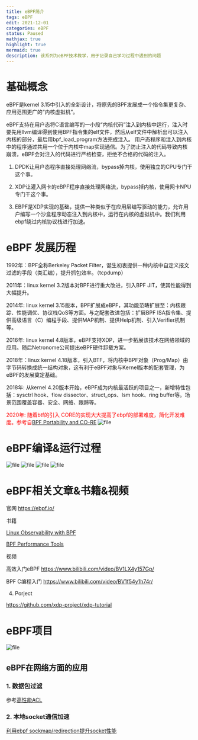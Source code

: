 ```yaml
---
title: eBPF简介
tags: eBPF
edit: 2021-12-01
categories: eBPF
status: Paused
mathjax: true
highlight: true
mermaid: true
description: 该系列为eBPF技术教学，用于记录自己学习过程中遇到的问题
---
```

# 基础概念
eBPF是kernel 3.15中引入的全新设计，将原先的BPF发展成一个指令集更复杂、应用范围更广的“内核虚拟机”。

eBPF支持在用户态将C语言编写的一小段“内核代码”注入到内核中运行，注入时要先用llvm编译得到使用BPF指令集的elf文件，然后从elf文件中解析出可以注入内核的部分，最后用bpf_load_program方法完成注入。 用户态程序和注入到内核中的程序通过共用一个位于内核中map实现通信。为了防止注入的代码导致内核崩溃，eBPF会对注入的代码进行严格检查，拒绝不合格的代码的注入。

1. DPDK让用户态程序直接处理网络流，bypass掉内核，使用独立的CPU专门干这个事。

2. XDP让灌入网卡的eBPF程序直接处理网络流，bypass掉内核，使用网卡NPU专门干这个事。

3. EBPF是XDP实现的基础，提供一种类似于在应用层编写驱动的能力，允许用户编写一个沙盒程序动态注入到内核中，运行在内核的虚拟机中。我们利用ebpf绕过内核协议栈进行加速。

# eBPF 发展历程
1992年：BPF全称Berkeley Packet Filter，诞生初衷提供一种内核中自定义报文过滤的手段（类汇编），提升抓包效率。（tcpdump）

2011年：linux kernel 3.2版本对BPF进行重大改进，引入BPF JIT，使其性能得到大幅提升。

2014年:  linux kernel 3.15版本，BPF扩展成eBPF，其功能范畴扩展至：内核跟踪、性能调优、协议栈QoS等方面。与之配套改进包括：扩展BPF ISA指令集、提供高级语言（C）编程手段、提供MAP机制、提供Help机制、引入Verifier机制等。

2016年:  linux kernel 4.8版本，eBPF支持XDP，进一步拓展该技术在网络领域的应用。随后Netronome公司提出eBPF硬件卸载方案。

2018年：linux kernel 4.18版本，引入BTF，将内核中BPF对象（Prog/Map）由字节码转换成统一结构对象，这有利于eBPF对象与Kernel版本的配套管理，为eBPF的发展奠定基础。

2018年:  从kernel 4.20版本开始，eBPF成为内核最活跃的项目之一，新增特性包括：sysctrl hook、flow dissector、struct_ops、lsm hook、ring buffer等。场景范围覆盖容器、安全、网络、跟踪等。

<font color=red>2020年:  随着btf的引入 CORE的实现大大提高了ebpf的部署难度，简化开发难度。参考自[BPF Portability and CO-RE](https://facebookmicrosites.github.io/bpf/blog/2020/02/19/bpf-portability-and-co-re.html)</font>
![file](http://image.openwrite.cn/28659_4908B3C2DD4E454A95590F95A0F2E96E)

# eBPF编译&运行过程
![file](http://image.openwrite.cn/28659_D0B11176183E43069A1B4B2C5A815C0B)
![file](http://image.openwrite.cn/28659_2EA5732385A64518A4DC34644504D1EA)
![file](http://image.openwrite.cn/28659_189FB4C592694613805C53CE8C674BC9)
![file](http://image.openwrite.cn/28659_4E93B073D6DB4D15886F79B6C5DD5C4C)
# eBPF相关文章&书籍&视频
官网 https://ebpf.io/

书籍 

[Linux Observability with BPF](https://www.amazon.com/Linux-Observability-BPF-Programming-Performance/dp/1492050202)

[BPF Performance Tools](http://www.brendangregg.com/bpf-performance-tools-book.html)

视频 

高效入门eBPF https://www.bilibili.com/video/BV1LX4y157Gp/

BPF C编程入门 https://www.bilibili.com/video/BV1f54y1h74r/

 4. Porject

 https://github.com/xdp-project/xdp-tutorial

# eBPF项目
![file](http://image.openwrite.cn/28659_5D1799CC855D45ACBFE26911A020FD6D)
## eBPF在网络方面的应用
### 1. 数据包过滤
参考[高性能ACL](https://blog.csdn.net/ByteDanceTech/article/details/106632252)

### 2. 本地socket通信加速
[利用ebpf sockmap/redirection提升socket性能](https://arthurchiao.art/blog/socket-acceleration-with-ebpf-zh/)

